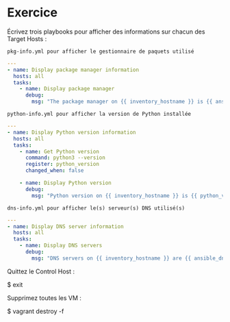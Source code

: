 # Exercice

Écrivez trois playbooks pour afficher des informations sur chacun des Target Hosts :

    pkg-info.yml pour afficher le gestionnaire de paquets utilisé
```yaml
---
- name: Display package manager information
  hosts: all
  tasks:
    - name: Display package manager
      debug:
        msg: "The package manager on {{ inventory_hostname }} is {{ ansible_pkg_mgr }}"
```
    python-info.yml pour afficher la version de Python installée
```yaml
---
- name: Display Python version information
  hosts: all
  tasks:
    - name: Get Python version
      command: python3 --version
      register: python_version
      changed_when: false

    - name: Display Python version
      debug:
        msg: "Python version on {{ inventory_hostname }} is {{ python_version.stdout }}"
```
    dns-info.yml pour afficher le(s) serveur(s) DNS utilisé(s)
```yaml
---
- name: Display DNS server information
  hosts: all
  tasks:
    - name: Display DNS servers
      debug:
        msg: "DNS servers on {{ inventory_hostname }} are {{ ansible_dns.nameservers }}"
```
Quittez le Control Host :

$ exit

Supprimez toutes les VM :

$ vagrant destroy -f